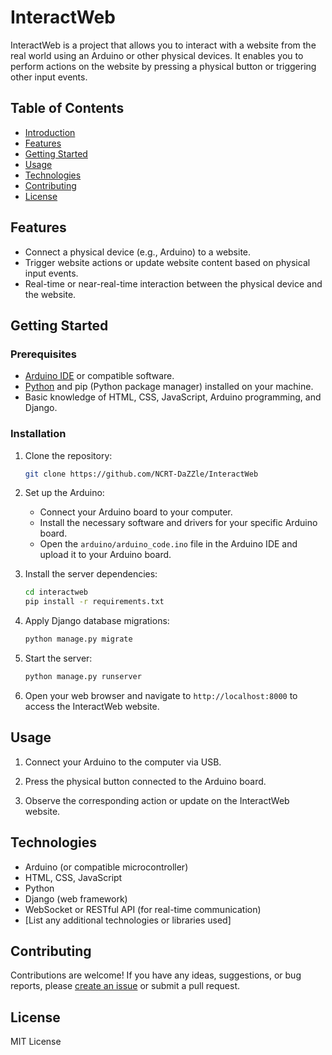 # InteractWeb

InteractWeb is a project that allows you to interact with a website from the real world using an Arduino or other physical devices. It enables you to perform actions on the website by pressing a physical button or triggering other input events.

## Table of Contents

- [Introduction](#interactweb)
- [Features](#features)
- [Getting Started](#getting-started)
- [Usage](#usage)
- [Technologies](#technologies)
- [Contributing](#contributing)
- [License](#license)

## Features

- Connect a physical device (e.g., Arduino) to a website.
- Trigger website actions or update website content based on physical input events.
- Real-time or near-real-time interaction between the physical device and the website.

## Getting Started

### Prerequisites

- [Arduino IDE](https://www.arduino.cc/en/software) or compatible software.
- [Python](https://www.python.org) and pip (Python package manager) installed on your machine.
- Basic knowledge of HTML, CSS, JavaScript, Arduino programming, and Django.

### Installation

1. Clone the repository:

   ```bash
   git clone https://github.com/NCRT-DaZZle/InteractWeb
   ```

2. Set up the Arduino:
   - Connect your Arduino board to your computer.
   - Install the necessary software and drivers for your specific Arduino board.
   - Open the `arduino/arduino_code.ino` file in the Arduino IDE and upload it to your Arduino board.

3. Install the server dependencies:
   
   ```bash
   cd interactweb
   pip install -r requirements.txt
   ```

4. Apply Django database migrations:
   
   ```bash
   python manage.py migrate
   ```

5. Start the server:
   
   ```bash
   python manage.py runserver
   ```

6. Open your web browser and navigate to `http://localhost:8000` to access the InteractWeb website.

## Usage

1. Connect your Arduino to the computer via USB.

2. Press the physical button connected to the Arduino board.

3. Observe the corresponding action or update on the InteractWeb website.

## Technologies

- Arduino (or compatible microcontroller)
- HTML, CSS, JavaScript
- Python
- Django (web framework)
- WebSocket or RESTful API (for real-time communication)
- [List any additional technologies or libraries used]

## Contributing

Contributions are welcome! If you have any ideas, suggestions, or bug reports, please [create an issue](https://github.com/NCRT-DaZZle/InteractWeb/issues) or submit a pull request.

## License

MIT License
